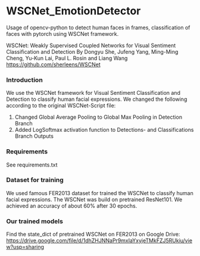 # WSCNet_EmotionDetector
Usage of opencv-python to detect human faces in frames, classification of faces with pytorch using WSCNet framework.

WSCNet: Weakly Supervised Coupled Networks for Visual Sentiment Classification and Detection
By Dongyu She, Jufeng Yang, Ming-Ming Cheng, Yu-Kun Lai, Paul L. Rosin and Liang Wang
https://github.com/sherleens/WSCNet

### Introduction

We use the WSCNet framework for Visual Sentiment Classification and Detection to classify human facial expressions.
We changed the following according to the original WSCNet-Script file: 
  1) Changed Global Average Pooling to Global Max Pooling in Detection Branch
  2) Added LogSoftmax activation function to Detections- and Classifications Branch Outputs



### Requirements

See requirements.txt

### Dataset for training

We used famous FER2013 dataset for trained the WSCNet to classify human facial expressions. The WSCNet was build on pretrained ResNet101.
We achieved an accuracy of about 60% after 30 epochs.

### Our trained models

Find the state_dict of pretrained WSCNet on FER2013 on Google Drive:
https://drive.google.com/file/d/1dhZHJNNaPr9mxIaYxyjeTMkFZJ5RUkiu/view?usp=sharing
